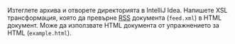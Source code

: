 Изтеглете архива и отворете директорията в IntelliJ Idea.
Напишете XSL трансформация, която да превърне
[RSS] документа (`feed.xml`) в HTML документ.
Може да използвате HTML документа от упражнението за HTML (`example.html`).

  [RSS]: https://validator.w3.org/feed/docs/rss2.html
